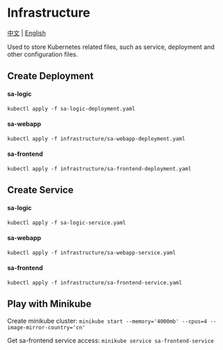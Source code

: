 # Infrastructure

[中文](README.zh_cn.md "中文") | [English](README.md "English")

Used to store Kubernetes related files, such as service, 
deployment and other configuration files.

## Create Deployment
#### sa-logic
`kubectl apply -f sa-logic-deployment.yaml` 

#### sa-webapp
`kubectl apply -f infrastructure/sa-webapp-deployment.yaml`

#### sa-frontend
`kubectl apply -f infrastructure/sa-frontend-deployment.yaml`

## Create Service
#### sa-logic
`kubectl apply -f sa-logic-service.yaml` 

#### sa-webapp
`kubectl apply -f infrastructure/sa-webapp-service.yaml`

#### sa-frontend
`kubectl apply -f infrastructure/sa-frontend-service.yaml`

## Play with Minikube
Create minikube cluster: `minikube start --memory='4000mb' --cpus=4 --image-mirror-country='cn'`

Get sa-frontend service access: `minikube service sa-frontend-service`